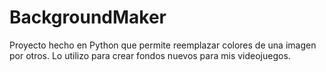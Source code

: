 # BackgroundMaker

Proyecto hecho en Python que permite reemplazar colores de una imagen por otros. Lo utilizo para crear fondos nuevos para mis videojuegos.
